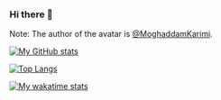 ### Hi there 👋

Note: The author of the avatar is [@MoghaddamKarimi](https://twitter.com/MoghaddamKarimi).

<!--
**sangfengchn/sangfengchn** is a ✨ _special_ ✨ repository because its `README.md` (this file) appears on your GitHub profile.

Here are some ideas to get you started:

- 🔭 I’m currently working on ...
- 🌱 I’m currently learning ...
- 👯 I’m looking to collaborate on ...
- 🤔 I’m looking for help with ...
- 💬 Ask me about ...
- 📫 How to reach me: ...
- 😄 Pronouns: ...
- ⚡ Fun fact: ...
-->


[![My GitHub stats](https://github-readme-stats-4948cwjwb-sangfengchn.vercel.app/api?username=sangfengchn&show_icons=true&hide_border=true&count_private=true)](https://github.com/anuraghazra/github-readme-stats)

[![Top Langs](https://github-readme-stats-4948cwjwb-sangfengchn.vercel.app/api/top-langs/?username=sangfengchn&layout=compact&hide_border=true&count_private=true)](https://github.com/anuraghazra/github-readme-stats)

[![My wakatime stats](https://github-readme-stats-4948cwjwb-sangfengchn.vercel.ap/api/wakatime?username=sangfengchn&&range=last_7_days&layout=compact&hide_border=true)](https://github.com/anuraghazra/github-readme-stats)
